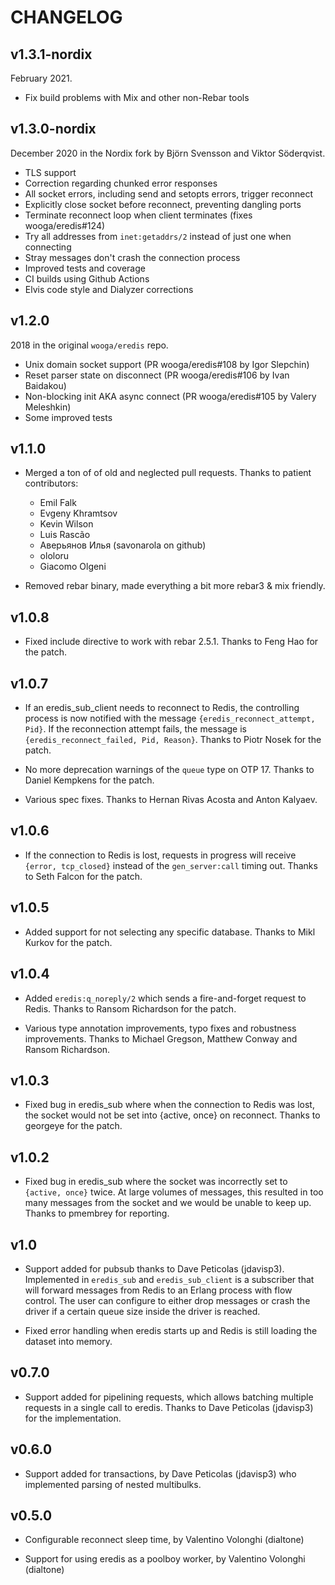 # CHANGELOG

## v1.3.1-nordix

February 2021.

* Fix build problems with Mix and other non-Rebar tools

## v1.3.0-nordix

December 2020 in the Nordix fork by Björn Svensson and Viktor Söderqvist.

* TLS support
* Correction regarding chunked error responses
* All socket errors, including send and setopts errors, trigger reconnect
* Explicitly close socket before reconnect, preventing dangling ports
* Terminate reconnect loop when client terminates (fixes wooga/eredis#124)
* Try all addresses from `inet:getaddrs/2` instead of just one when connecting
* Stray messages don't crash the connection process
* Improved tests and coverage
* CI builds using Github Actions
* Elvis code style and Dialyzer corrections

## v1.2.0

2018 in the original `wooga/eredis` repo.

* Unix domain socket support (PR wooga/eredis#108 by Igor Slepchin)
* Reset parser state on disconnect (PR wooga/eredis#106 by Ivan Baidakou)
* Non-blocking init AKA async connect (PR wooga/eredis#105 by Valery Meleshkin)
* Some improved tests

## v1.1.0

* Merged a ton of of old and neglected pull requests. Thanks to
  patient contributors:
  * Emil Falk
  * Evgeny Khramtsov
  * Kevin Wilson
  * Luis Rascão
  * Аверьянов Илья (savonarola on github)
  * ololoru
  * Giacomo Olgeni

* Removed rebar binary, made everything a bit more rebar3 & mix
  friendly.


## v1.0.8

* Fixed include directive to work with rebar 2.5.1. Thanks to Feng Hao
  for the patch.

## v1.0.7

* If an eredis_sub_client needs to reconnect to Redis, the controlling
  process is now notified with the message `{eredis_reconnect_attempt,
  Pid}`. If the reconnection attempt fails, the message is
  `{eredis_reconnect_failed, Pid, Reason}`. Thanks to Piotr Nosek for
  the patch.

* No more deprecation warnings of the `queue` type on OTP 17. Thanks
  to Daniel Kempkens for the patch.

* Various spec fixes. Thanks to Hernan Rivas Acosta and Anton Kalyaev.

## v1.0.6

* If the connection to Redis is lost, requests in progress will
  receive `{error, tcp_closed}` instead of the `gen_server:call`
  timing out. Thanks to Seth Falcon for the patch.

## v1.0.5

* Added support for not selecting any specific database. Thanks to
  Mikl Kurkov for the patch.

## v1.0.4

* Added `eredis:q_noreply/2` which sends a fire-and-forget request to
  Redis. Thanks to Ransom Richardson for the patch.

* Various type annotation improvements, typo fixes and robustness
  improvements. Thanks to Michael Gregson, Matthew Conway and Ransom
  Richardson.

## v1.0.3

* Fixed bug in eredis_sub where when the connection to Redis was lost,
  the socket would not be set into {active, once} on reconnect. Thanks
  to georgeye for the patch.

## v1.0.2

* Fixed bug in eredis_sub where the socket was incorrectly set to
  `{active, once}` twice. At large volumes of messages, this resulted
  in too many messages from the socket and we would be unable to keep
  up. Thanks to pmembrey for reporting.

## v1.0

* Support added for pubsub thanks to Dave Peticolas
  (jdavisp3). Implemented in `eredis_sub` and `eredis_sub_client` is a
  subscriber that will forward messages from Redis to an Erlang
  process with flow control. The user can configure to either drop
  messages or crash the driver if a certain queue size inside the
  driver is reached.

* Fixed error handling when eredis starts up and Redis is still
  loading the dataset into memory.

## v0.7.0

* Support added for pipelining requests, which allows batching
  multiple requests in a single call to eredis. Thanks to Dave
  Peticolas (jdavisp3) for the implementation.

## v0.6.0

* Support added for transactions, by Dave Peticolas (jdavisp3) who implemented
  parsing of nested multibulks.

## v0.5.0

* Configurable reconnect sleep time, by Valentino Volonghi (dialtone)

* Support for using eredis as a poolboy worker, by Valentino Volonghi
  (dialtone)
